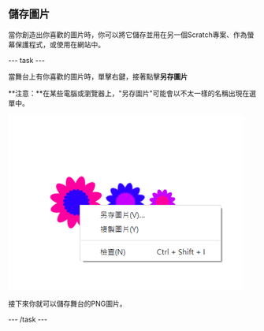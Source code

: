 ## 儲存圖片

當你創造出你喜歡的圖片時，你可以將它儲存並用在另一個Scratch專案、作為螢幕保護程式，或使用在網站中。

--- task ---

當舞台上有你喜歡的圖片時，單擊右鍵，接著點擊**另存圖片**

**注意：**在某些電腦或瀏覽器上，"另存圖片"可能會以不太一樣的名稱出現在選單中。

![截圖](images/flower-save-stage.png)

接下來你就可以儲存舞台的PNG圖片。

--- /task ---